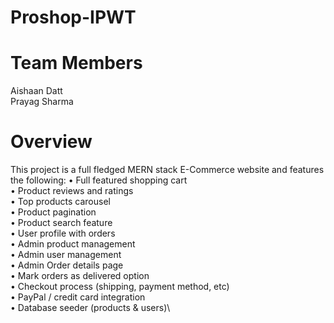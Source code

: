 # Proshop-IPWT

# Team Members
Aishaan Datt\
Prayag Sharma
# Overview
This project is a full fledged MERN stack E-Commerce website and  features the following:
•	Full featured shopping cart\
•	Product reviews and ratings\
•	Top products carousel\
•	Product pagination\
•	Product search feature\
•	User profile with orders\
•	Admin product management\
•	Admin user management\
•	Admin Order details page\
•	Mark orders as delivered option\
•	Checkout process (shipping, payment method, etc)\
•	PayPal / credit card integration\
•	Database seeder (products & users)\
